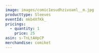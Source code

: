 ```yaml
---
image: images/comic1esudhzivoaml__m.jpg
producttype: Sleeves
eventId: mkb4XfKk_
pricings:
  - quantity: 1
    price: 25
asin: s-TnLtAHpCP
merchandise: comiket
---
```

